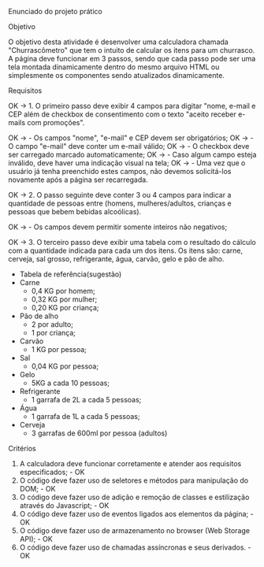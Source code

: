 Enunciado do projeto prático

Objetivo

O objetivo desta atividade é desenvolver uma calculadora chamada "Churrascômetro" que tem o intuito de calcular os itens para um churrasco. A página deve funcionar em 3 passos, sendo que cada passo pode ser uma tela montada dinamicamente dentro do mesmo arquivo HTML ou simplesmente os componentes sendo atualizados dinamicamente.

Requisitos

OK -> 1. O primeiro passo deve exibir 4 campos para digitar "nome, e-mail e CEP além de checkbox de consentimento com o texto "aceito receber e-mails com promoções".

OK -> - Os campos "nome", "e-mail" e CEP devem ser obrigatórios;
OK -> - O campo "e-mail" deve conter um e-mail válido;
OK -> - O checkbox deve ser carregado marcado automaticamente;
OK -> - Caso algum campo esteja inválido, deve haver uma indicação visual na tela;
OK -> - Uma vez que o usuário já tenha preenchido estes campos, não devemos solicitá-los novamente após a página ser recarregada.

OK -> 2. O passo seguinte deve conter 3 ou 4 campos para indicar a quantidade de pessoas entre (homens, mulheres/adultos, crianças e pessoas que bebem bebidas alcoólicas).

OK -> - Os campos devem permitir somente inteiros não negativos;

OK -> 3. O terceiro passo deve exibir uma tabela com o resultado do cálculo com a quantidade indicada para cada um dos itens. Os itens são: carne, cerveja, sal grosso, refrigerante, água, carvão, gelo e pão de alho.

- Tabela de referência(sugestão)
- Carne
  - 0,4 KG por homem;
  - 0,32 KG por mulher;
  - 0,20 KG por criança;
- Pão de alho
  - 2 por adulto;
  - 1 por criança;
- Carvão
  - 1 KG por pessoa;
- Sal
  - 0,04 KG por pessoa;
- Gelo
  - 5KG a cada 10 pessoas;
- Refrigerante
  - 1 garrafa de 2L a cada 5 pessoas;
- Água
  - 1 garrafa de 1L a cada 5 pessoas;
- Cerveja
  - 3 garrafas de 600ml por pessoa (adultos)

Critérios

1. A calculadora deve funcionar corretamente e atender aos requisitos especificados; - OK
2. O código deve fazer uso de seletores e métodos para manipulação do DOM; - OK
3. O código deve fazer uso de adição e remoção de classes e estilização através do Javascript; - OK
4. O código deve fazer uso de eventos ligados aos elementos da página; - OK
5. O código deve fazer uso de armazenamento no browser (Web Storage API); - OK
6. O código deve fazer uso de chamadas assíncronas e seus derivados. - OK
